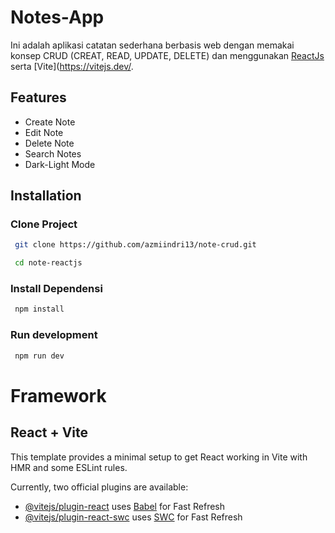# Notes-App
Ini adalah aplikasi catatan sederhana berbasis web dengan memakai konsep CRUD (CREAT, READ, UPDATE, DELETE) dan menggunakan [ReactJs](https://react.dev/) serta [Vite](https://vitejs.dev/.


## Features
- Create Note
- Edit Note
- Delete Note
- Search Notes
- Dark-Light Mode

## Installation

### Clone Project

```bash
 git clone https://github.com/azmiindri13/note-crud.git
```
```bash
 cd note-reactjs
```
### Install Dependensi
```bash
 npm install
```
### Run development
```bash
 npm run dev

```
# Framework
## React + Vite

This template provides a minimal setup to get React working in Vite with HMR and some ESLint rules.

Currently, two official plugins are available:

- [@vitejs/plugin-react](https://github.com/vitejs/vite-plugin-react/blob/main/packages/plugin-react/README.md) uses [Babel](https://babeljs.io/) for Fast Refresh
- [@vitejs/plugin-react-swc](https://github.com/vitejs/vite-plugin-react-swc) uses [SWC](https://swc.rs/) for Fast Refresh


